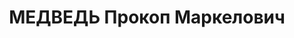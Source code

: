 ---
title: МЕДВЕДЬ Прокоп Маркелович
description: '1897 р. н., с. Хиболівка Куликівського р-ну Чернігівської обл., прож.
  м. Вінниця, українець, із селян, освіта вища, керівник Вінницької обласної контори
  сільгоспбанку, одруж., 2 дітей.

  Арешт. 11.10.1937 р. Звинувач. за ст. 20, 54-7, 8, 11 КК УРСР. За вироком Верховного
  суду СРСР від 25.11.1937 р. розстріляний 25.11.1937 р.

  Реабіл. 13.02.1958 р.'
---